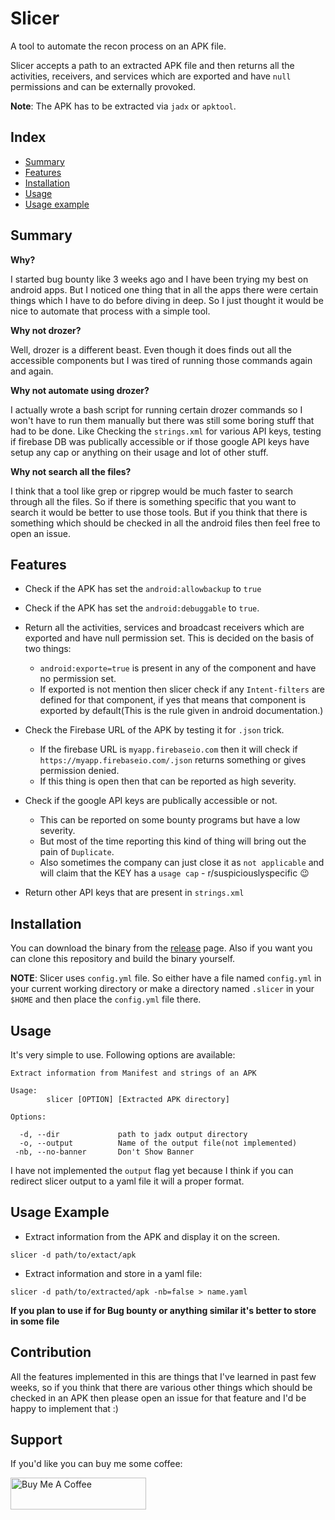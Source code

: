 # Slicer

A tool to automate the recon process on an APK file. 

Slicer accepts a path to an extracted APK file and then returns all the activities, receivers, and services which are exported and have `null` permissions and can be externally provoked.

__Note__: The APK has to be extracted via `jadx` or `apktool`.

## Index

* [Summary](#summary)
* [Features](#features)
* [Installation](#installation)
* [Usage](#usage)
* [Usage example](#usage-example)

## Summary

__Why?__

I started bug bounty like 3 weeks ago and I have been trying my best on android apps. But I noticed one thing that in all the apps there were certain things which I have to do before diving in deep. So I just thought it would be nice to automate that process with a simple tool. 

__Why not drozer?__

Well, drozer is a different beast. Even though it does finds out all the accessible components but I was tired of running those commands again and again.

__Why not automate using drozer?__

I actually wrote a bash script for running certain drozer commands so I won't have to run them manually but there was still some boring stuff that had to be done. Like Checking the `strings.xml` for various API keys, testing if firebase DB was publically accessible or if those google API keys have setup any cap or anything on their usage and lot of other stuff.

__Why not search all the files?__

I think that a tool like grep or ripgrep would be much faster to search through all the files. So if there is something specific that you want to search it would be better to use those tools. But if you think that there is something which should be checked in all the android files then feel free to open an issue.

## Features

* Check if the APK has set the `android:allowbackup` to `true`
* Check if the APK has set the `android:debuggable` to `true`.
* Return all the activities, services and broadcast receivers which are exported and have null permission set. This is decided on the basis of two things:
    - `android:exporte=true` is present in any of the component and have no permission set.
    -  If exported is not mention then slicer check if any `Intent-filters` are defined for that component, if yes that means that component is exported by default(This is the rule given in android documentation.)

* Check the Firebase URL of the APK by testing it for `.json` trick.
    - If the firebase URL is `myapp.firebaseio.com` then it will check if `https://myapp.firebaseio.com/.json` returns something or gives permission denied.
    - If this thing is open then that can be reported as high severity.

* Check if the google API keys are publically accessible or not. 
    - This can be reported on some bounty programs but have a low severity.
    - But most of the time reporting this kind of thing will bring out the pain of `Duplicate`.
    - Also sometimes the company can just close it as `not applicable` and will claim that the KEY has a `usage cap` - r/suspiciouslyspecific :wink: 

* Return other API keys that are present in `strings.xml`

## Installation

You can download the binary from the [release](https://github.com/mzfr/slicer/releases) page. Also if you want you can clone this repository and build the binary yourself.

__NOTE__: Slicer uses `config.yml` file. So either have a file named `config.yml` in your current working directory or make a directory
named `.slicer` in your `$HOME` and then place the `config.yml` file there.

## Usage

It's very simple to use. Following options are available:

```
Extract information from Manifest and strings of an APK

Usage:
        slicer [OPTION] [Extracted APK directory]

Options:

  -d, --dir             path to jadx output directory
  -o, --output          Name of the output file(not implemented)
 -nb, --no-banner       Don't Show Banner
```

I have not implemented the `output` flag yet because I think if you can redirect slicer output to a yaml file it will a proper format.

## Usage Example

* Extract information from the APK and display it on the screen.

```
slicer -d path/to/extact/apk
```

* Extract information and store in a yaml file:

```
slicer -d path/to/extracted/apk -nb=false > name.yaml
```
__If you plan to use if for Bug bounty or anything similar it's better to store in some file__

## Contribution

All the features implemented in this are things that I've learned in past few weeks, so if you think that there are various other things which should be checked in an APK then please open an issue for that feature and I'd be happy to implement that :)

## Support

If you'd like you can buy me some coffee:

<a href="https://www.buymeacoffee.com/mzfr" target="_blank"><img src="https://cdn.buymeacoffee.com/buttons/default-orange.png" alt="Buy Me A Coffee" style="height: 51px !important;width: 217px !important;" ></a>
